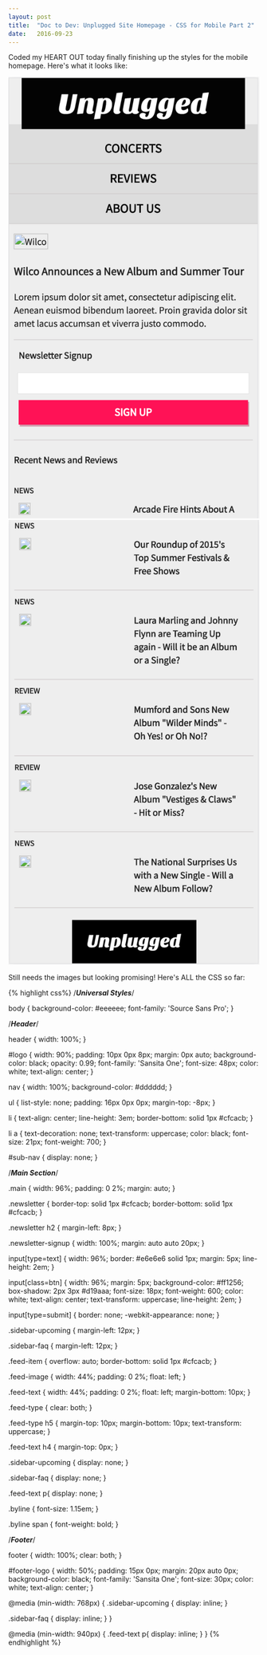 ```yaml
---
layout: post
title:  "Doc to Dev: Unplugged Site Homepage - CSS for Mobile Part 2"
date:   2016-09-23
---
```

Coded my HEART OUT today finally finishing up the styles for the mobile homepage. Here's what it looks like:

![Unplugged Mobile Home 1](/assets/img/092316-1.png)
![Unplugged Mobile Home 2](/assets/img/092316-2.png)

Still needs the images but looking promising! Here's ALL the CSS so far:

{% highlight css%}
/***Universal Styles***/

body {
background-color: #eeeeee;
font-family: 'Source Sans Pro';
}

/***Header***/

header {
  width: 100%;
}

#logo {
  width: 90%;
  padding: 10px 0px 8px;
  margin: 0px auto;
  background-color: black;
  opacity: 0.99;
  font-family: 'Sansita One';
  font-size: 48px;
  color: white;
  text-align: center;
}

nav {
  width: 100%;
  background-color: #dddddd;
}

ul {
  list-style: none;
  padding: 16px 0px 0px;
  margin-top: -8px;
}

li {
  text-align: center;
  line-height: 3em;
  border-bottom: solid 1px #cfcacb;
}

li a {
  text-decoration: none;
  text-transform: uppercase;
  color: black;
  font-size: 21px;
  font-weight: 700;
}

#sub-nav {
  display: none;
}

/***Main Section***/

.main {
  width: 96%;
  padding: 0 2%;
  margin: auto;
}

.newsletter {
  border-top: solid 1px #cfcacb;
  border-bottom: solid 1px #cfcacb;
}

.newsletter h2 {
  margin-left: 8px;
}

.newsletter-signup {
  width: 100%;
  margin: auto auto 20px;
}

input[type=text] {
  width: 96%;
  border: #e6e6e6 solid 1px;
  margin: 5px;
  line-height: 2em;
}

input[class=btn] {
  width: 96%;
  margin: 5px;
  background-color: #ff1256;
  box-shadow: 2px 3px #d19aaa;
  font-size: 18px;
  font-weight: 600;
  color: white;
  text-align: center;
  text-transform: uppercase;
  line-height: 2em;
}

input[type=submit] {
  border: none;
  -webkit-appearance: none;
}

.sidebar-upcoming {
  margin-left: 12px;
}

.sidebar-faq {
  margin-left: 12px;
}

.feed-item {
  overflow: auto;
  border-bottom: solid 1px #cfcacb;
}

.feed-image {
  width: 44%;
  padding: 0 2%;
  float: left;
}

.feed-text {
  width: 44%;
  padding: 0 2%;
  float: left;
  margin-bottom: 10px;
}

.feed-type {
  clear: both;
}

.feed-type h5 {
  margin-top: 10px;
  margin-bottom: 10px;
  text-transform: uppercase;
}

.feed-text h4 {
  margin-top: 0px;
}

.sidebar-upcoming {
  display: none;
}

.sidebar-faq {
  display: none;
}

.feed-text p{
  display: none;
}

.byline {
  font-size: 1.15em;
}

.byline span {
  font-weight: bold;
}

/***Footer***/

footer {
  width: 100%;
  clear: both;
}

#footer-logo {
  width: 50%;
  padding: 15px 0px;
  margin: 20px auto 0px;
  background-color: black;
  font-family: 'Sansita One';
  font-size: 30px;
  color: white;
  text-align: center;
}

@media (min-width: 768px) {
  .sidebar-upcoming {
    display: inline;
  }

  .sidebar-faq {
    display: inline;
  }
}

@media (min-width: 940px) {
  .feed-text p{
    display: inline;
  }
}
{% endhighlight %}
